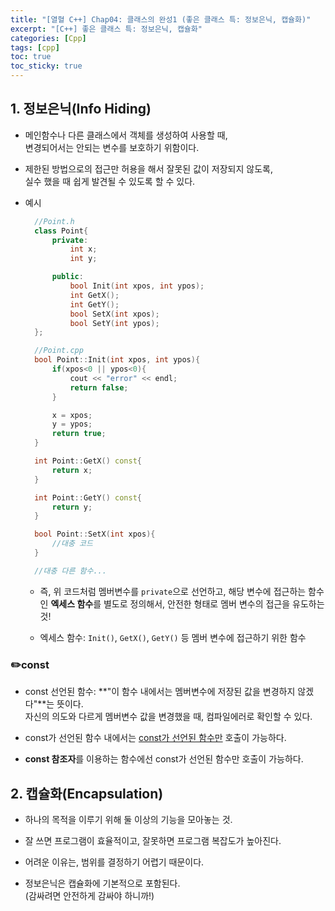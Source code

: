 ```yaml
---
title: "[열혈 C++] Chap04: 클래스의 완성1 (좋은 클래스 특: 정보은닉, 캡슐화)"
excerpt: "[C++] 좋은 클래스 특: 정보은닉, 캡슐화"
categories: [Cpp]
tags: [cpp]
toc: true
toc_sticky: true
---
```

## 1. 정보은닉(Info Hiding)

+ 메인함수나 다른 클래스에서 객체를 생성하여 사용할 때,  
  변경되어서는 안되는 변수를 보호하기 위함이다.

+ 제한된 방법으로의 접근만 허용을 해서 잘못된 값이 저장되지 않도록,  
  실수 했을 때 쉽게 발견될 수 있도록 할 수 있다.  

+ 예시  
  
  ```cpp
    //Point.h
    class Point{
        private:
            int x;
            int y;

        public:
            bool Init(int xpos, int ypos);
            int GetX();
            int GetY();
            bool SetX(int xpos);
            bool SetY(int ypos);
    };
  ```  

  ```cpp
    //Point.cpp
    bool Point::Init(int xpos, int ypos){
        if(xpos<0 || ypos<0){
            cout << "error" << endl;
            return false;
        }

        x = xpos;
        y = ypos;
        return true;
    }

    int Point::GetX() const{
        return x;
    }

    int Point::GetY() const{
        return y;
    }

    bool Point::SetX(int xpos){
        //대충 코드
    }

    //대충 다른 함수...

  ```  
  + 즉, 위 코드처럼 멤버변수를 `private`으로 선언하고, 해당 변수에 접근하는 함수인 **엑세스 함수**를 별도로 정의해서, 안전한 형태로 멤버 변수의 접근을 유도하는 것!  

  + 엑세스 함수: `Init()`, `GetX()`, `GetY()` 등 멤버 변수에 접근하기 위한 함수  

### ✏️const

+ const 선언된 함수: **"이 함수 내에서는 멤버변수에 저장된 값을 변경하지 않겠다"**는 뜻이다.  
  자신의 의도와 다르게 멤버변수 값을 변경했을 때, 컴파일에러로 확인할 수 있다.

+ const가 선언된 함수 내에서는 <u>const가 선언된 함수만</u> 호출이 가능하다.  

+ **const 참조자**를 이용하는 함수에선 const가 선언된 함수만 호출이 가능하다.  


## 2. 캡슐화(Encapsulation)

+ 하나의 목적을 이루기 위해 둘 이상의 기능을 모아놓는 것.  

+ 잘 쓰면 프로그램이 효율적이고, 잘못하면 프로그램 복잡도가 높아진다. 

+ 어려운 이유는, 범위를 결정하기 어렵기 때문이다.  

+ 정보은닉은 캡슐화에 기본적으로 포함된다.  
  (감싸려면 안전하게 감싸야 하니까!)





